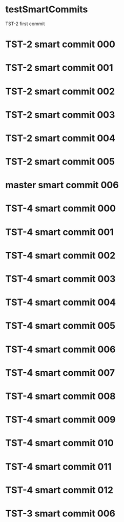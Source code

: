 # testSmartCommits

TST-2 first commit

# TST-2 smart commit 000
# TST-2 smart commit 001
# TST-2 smart commit 002
# TST-2 smart commit 003
# TST-2 smart commit 004
# TST-2 smart commit 005
# master smart commit 006

# TST-4 smart commit 000
# TST-4 smart commit 001
# TST-4 smart commit 002
# TST-4 smart commit 003
# TST-4 smart commit 004
# TST-4 smart commit 005
# TST-4 smart commit 006
# TST-4 smart commit 007
# TST-4 smart commit 008
# TST-4 smart commit 009

# TST-4 smart commit 010
# TST-4 smart commit 011

# TST-4 smart commit 012


# TST-3 smart commit 006


